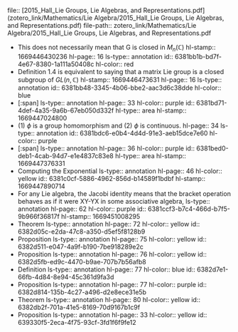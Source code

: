 file:: [2015_Hall_Lie Groups, Lie Algebras, and Representations.pdf](zotero_link/Mathematics/Lie Algebra/2015_Hall_Lie Groups, Lie Algebras, and Representations.pdf)
file-path:: zotero_link/Mathematics/Lie Algebra/2015_Hall_Lie Groups, Lie Algebras, and Representations.pdf

- This does not necessarily mean that G is closed in $M_n(\mathbb C)$
  hl-stamp:: 1669446430236
  hl-page:: 16
  ls-type:: annotation
  id:: 6381bb1b-bd7f-4e67-8380-1a111a50408c
  hl-color:: red
- Definition 1.4 is equivalent to saying that a matrix Lie group is a closed subgroup of $GL(n,\mathbb C)$
  hl-stamp:: 1669446473631
  hl-page:: 16
  ls-type:: annotation
  id:: 6381bb48-3345-4b06-bbe2-aac3d6c38dde
  hl-color:: blue
- [:span]
  ls-type:: annotation
  hl-page:: 33
  hl-color:: purple
  id:: 6381bd71-4def-4a35-9a6b-67eb050d332f
  hl-type:: area
  hl-stamp:: 1669447024800
- (1) $\phi$ is a group homomorphism and (2) $\phi$ is continuous.
  hl-page:: 34
  ls-type:: annotation
  id:: 6381bdc6-e0b4-4d4d-91e3-aeb15dce7e60
  hl-color:: purple
- [:span]
  ls-type:: annotation
  hl-page:: 36
  hl-color:: purple
  id:: 6381bed0-deb1-4cab-94d7-e1e4837c83e8
  hl-type:: area
  hl-stamp:: 1669447376331
- Computing the Exponential
  ls-type:: annotation
  hl-page:: 46
  hl-color:: yellow
  id:: 6381c0cf-5886-4962-856d-b14589f1bdbf
  hl-stamp:: 1669447890714
- For any Lie algebra, the Jacobi identity means that the bracket operation behaves as if it were XY-YX in some associative algebra,
  ls-type:: annotation
  hl-page:: 62
  hl-color:: purple
  id:: 6381ccf3-b7c4-466d-b7f5-9b966f36817f
  hl-stamp:: 1669451008295
- Theorem 
  ls-type:: annotation
  hl-page:: 72
  hl-color:: yellow
  id:: 6382d05c-e2da-47c8-a350-d5ef5f8128b9
- Proposition
  ls-type:: annotation
  hl-page:: 75
  hl-color:: yellow
  id:: 6382d511-e047-4a9f-b190-7be918289e2c
- Proposition
  ls-type:: annotation
  hl-page:: 76
  hl-color:: yellow
  id:: 6382d5fb-ed9c-4470-b9ae-707b7b56afb8
- Definition
  ls-type:: annotation
  hl-page:: 77
  hl-color:: blue
  id:: 6382d7e1-66fb-4d84-8e94-45c361d9fa3d
- Proposition
  ls-type:: annotation
  hl-page:: 77
  hl-color:: purple
  id:: 6382d814-135b-4c27-a496-d2e8ece31e5b
- Theorem 
  ls-type:: annotation
  hl-page:: 80
  hl-color:: yellow
  id:: 6382db2f-701a-41e5-8169-70d9167b1c9f
- Proposition
  ls-type:: annotation
  hl-page:: 33
  hl-color:: yellow
  id:: 639330f5-2eca-4f75-93cf-3fd1f6f9fe12
